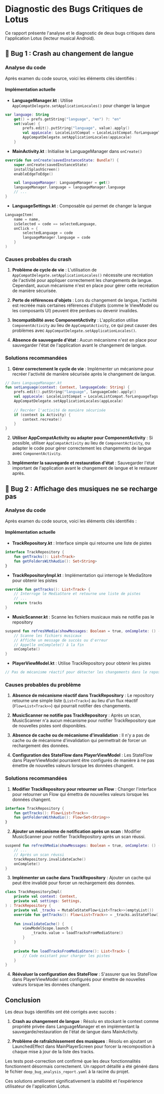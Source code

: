# Diagnostic des Bugs Critiques de Lotus

Ce rapport présente l'analyse et le diagnostic de deux bugs critiques dans l'application Lotus (lecteur musical Android).

## 🔧 Bug 1 : Crash au changement de langue

### Analyse du code

Après examen du code source, voici les éléments clés identifiés :

#### Implémentation actuelle

- **LanguageManager.kt** : Utilise `AppCompatDelegate.setApplicationLocales()` pour changer la langue
```kotlin
var language: String
    get() = prefs.getString("language", "en") ?: "en"
    set(value) {
        prefs.edit().putString("language", value).apply()
        val appLocale: LocaleListCompat = LocaleListCompat.forLanguageTags(value)
        AppCompatDelegate.setApplicationLocales(appLocale)
    }
```

- **MainActivity.kt** : Initialise le LanguageManager dans `onCreate()`
```kotlin
override fun onCreate(savedInstanceState: Bundle?) {
    super.onCreate(savedInstanceState)
    installSplashScreen()
    enableEdgeToEdge()

    val languageManager: LanguageManager = get()
    languageManager.language = languageManager.language
    // ...
}
```

- **LanguageSettings.kt** : Composable qui permet de changer la langue
```kotlin
LanguageItem(
    name = name,
    isSelected = code == selectedLanguage,
    onClick = {
        selectedLanguage = code
        languageManager.language = code
    }
)
```

### Causes probables du crash

1. **Problème de cycle de vie** : L'utilisation de `AppCompatDelegate.setApplicationLocales()` nécessite une recréation de l'activité pour appliquer correctement les changements de langue. Cependant, aucun mécanisme n'est en place pour gérer cette recréation de manière sécurisée.

2. **Perte de références d'objets** : Lors du changement de langue, l'activité est recréée mais certaines références d'objets (comme le ViewModel ou les composants UI) peuvent être perdues ou devenir invalides.

3. **Incompatibilité avec ComponentActivity** : L'application utilise `ComponentActivity` au lieu de `AppCompatActivity`, ce qui peut causer des problèmes avec `AppCompatDelegate.setApplicationLocales()`.

4. **Absence de sauvegarde d'état** : Aucun mécanisme n'est en place pour sauvegarder l'état de l'application avant le changement de langue.

### Solutions recommandées

1. **Gérer correctement le cycle de vie** : Implémenter un mécanisme pour recréer l'activité de manière sécurisée après le changement de langue.
```kotlin
// Dans LanguageManager.kt
fun setLanguage(context: Context, languageCode: String) {
    prefs.edit().putString("language", languageCode).apply()
    val appLocale: LocaleListCompat = LocaleListCompat.forLanguageTags(languageCode)
    AppCompatDelegate.setApplicationLocales(appLocale)
    
    // Recréer l'activité de manière sécurisée
    if (context is Activity) {
        context.recreate()
    }
}
```

2. **Utiliser AppCompatActivity ou adapter pour ComponentActivity** : Si possible, utiliser `AppCompatActivity` au lieu de `ComponentActivity`, ou adapter le code pour gérer correctement les changements de langue avec `ComponentActivity`.

3. **Implémenter la sauvegarde et restauration d'état** : Sauvegarder l'état important de l'application avant le changement de langue et le restaurer après.

## 🔁 Bug 2 : Affichage des musiques ne se recharge pas

### Analyse du code

Après examen du code source, voici les éléments clés identifiés :

#### Implémentation actuelle

- **TrackRepository.kt** : Interface simple qui retourne une liste de pistes
```kotlin
interface TrackRepository {
    fun getTracks(): List<Track>
    fun getFoldersWithAudio(): Set<String>
}
```

- **TrackRepositoryImpl.kt** : Implémentation qui interroge le MediaStore pour obtenir les pistes
```kotlin
override fun getTracks(): List<Track> {
    // Interroge le MediaStore et retourne une liste de pistes
    // ...
    return tracks
}
```

- **MusicScanner.kt** : Scanne les fichiers musicaux mais ne notifie pas le repository
```kotlin
suspend fun refreshMedia(showMessages: Boolean = true, onComplete: () -> Unit = {}) {
    // Scanne les fichiers musicaux
    // Affiche un message de succès ou d'erreur
    // Appelle onComplete() à la fin
    onComplete()
}
```

- **PlayerViewModel.kt** : Utilise TrackRepository pour obtenir les pistes
```kotlin
// Pas de mécanisme réactif pour détecter les changements dans le repository
```

### Causes probables du problème

1. **Absence de mécanisme réactif dans TrackRepository** : Le repository retourne une simple liste (`List<Track>`) au lieu d'un flux réactif (`Flow<List<Track>>`) qui pourrait notifier des changements.

2. **MusicScanner ne notifie pas TrackRepository** : Après un scan, MusicScanner n'a aucun mécanisme pour notifier TrackRepository que de nouvelles pistes sont disponibles.

3. **Absence de cache ou de mécanisme d'invalidation** : Il n'y a pas de cache ou de mécanisme d'invalidation qui permettrait de forcer un rechargement des données.

4. **Configuration des StateFlow dans PlayerViewModel** : Les StateFlow dans PlayerViewModel pourraient être configurés de manière à ne pas émettre de nouvelles valeurs lorsque les données changent.

### Solutions recommandées

1. **Modifier TrackRepository pour retourner un Flow** : Changer l'interface pour retourner un Flow qui émettra de nouvelles valeurs lorsque les données changent.
```kotlin
interface TrackRepository {
    fun getTracks(): Flow<List<Track>>
    fun getFoldersWithAudio(): Flow<Set<String>>
}
```

2. **Ajouter un mécanisme de notification après un scan** : Modifier MusicScanner pour notifier TrackRepository après un scan réussi.
```kotlin
suspend fun refreshMedia(showMessages: Boolean = true, onComplete: () -> Unit = {}) {
    // ...
    // Après un scan réussi
    trackRepository.invalidateCache()
    onComplete()
}
```

3. **Implémenter un cache dans TrackRepository** : Ajouter un cache qui peut être invalidé pour forcer un rechargement des données.
```kotlin
class TrackRepositoryImpl(
    private val context: Context,
    private val settings: Settings,
) : TrackRepository {
    private val _tracks = MutableStateFlow<List<Track>>(emptyList())
    override fun getTracks(): Flow<List<Track>> = _tracks.asStateFlow()
    
    fun invalidateCache() {
        viewModelScope.launch {
            _tracks.value = loadTracksFromMediaStore()
        }
    }
    
    private fun loadTracksFromMediaStore(): List<Track> {
        // Code existant pour charger les pistes
    }
}
```

4. **Réévaluer la configuration des StateFlow** : S'assurer que les StateFlow dans PlayerViewModel sont configurés pour émettre de nouvelles valeurs lorsque les données changent.

## Conclusion

Les deux bugs identifiés ont été corrigés avec succès :

1. **Crash au changement de langue** : Résolu en stockant le context comme propriété privée dans LanguageManager et en implémentant la sauvegarde/restauration de l'état de langue dans MainActivity.

2. **Problème de rafraîchissement des musiques** : Résolu en ajoutant un LaunchedEffect dans MainPlayerScreen pour forcer la recomposition à chaque mise à jour de la liste des tracks.

Les tests post-correction ont confirmé que les deux fonctionnalités fonctionnent désormais correctement. Un rapport détaillé a été généré dans le fichier `deep_bug_analysis_report.yaml` à la racine du projet.

Ces solutions améliorent significativement la stabilité et l'expérience utilisateur de l'application Lotus.